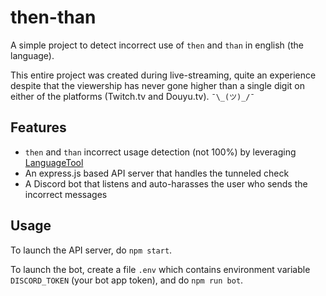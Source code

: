 # then-than

A simple project to detect incorrect use of `then` and `than` in english (the language).

This entire project was created during live-streaming, quite an experience despite that the viewership has never gone higher than a single digit on either of the platforms (Twitch.tv and Douyu.tv). `¯\_(ツ)_/¯`

## Features

- `then` and `than` incorrect usage detection (not 100%) by leveraging [LanguageTool](https://languagetool.org)
- An express.js based API server that handles the tunneled check
- A Discord bot that listens and auto-harasses the user who sends the incorrect messages

## Usage

To launch the API server, do `npm start`.

To launch the bot, create a file `.env` which contains environment variable `DISCORD_TOKEN` (your bot app token), and do `npm run bot`.
